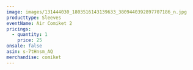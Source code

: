 ```yaml
---
image: images/131444030_1803516143139633_3809440392897707186_n.jpg
producttype: Sleeves
eventName: Air Comiket 2
pricings:
  - quantity: 1
    price: 25
onsale: false
asin: s-7tHnsm_AQ
merchandise: comiket
---
```

